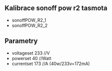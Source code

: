 ---
---
## Kalibrace sonoff pow r2 tasmota

* sonoffPOW_R2_1
* sonoffPOW_R2_2

## Parametry
* voltageset 233	//V
* powerset 40	//Watt
* currentset 173	//A (40w/233v=172mA)
